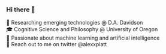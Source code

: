 ### Hi there 👋

🦬 Researching emerging technologies @ D.A. Davidson <br />
🎓 Cognitive Science and Philosophy @ University of Oregon <br />
🧩 Passionate about machine learning and artificial intelligence <br />
🚀 Reach out to me on twitter @alexxplatt
<!--
**alexplatt/alexplatt** is a ✨ _special_ ✨ repository because its `README.md` (this file) appears on your GitHub profile.

Here are some ideas to get you started:

- 🔭 I’m currently working on ...
- 🌱 I’m currently learning ...
- 👯 I’m looking to collaborate on ...
- 🤔 I’m looking for help with ...
- 💬 Ask me about ...
- 📫 How to reach me: ...
- 😄 Pronouns: ...
- ⚡ Fun fact: ...
-->
